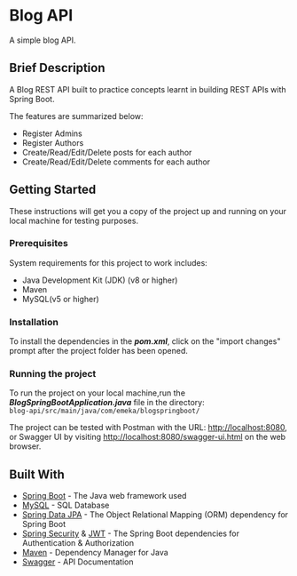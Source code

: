 
# Blog API
A simple blog API. 

## Brief Description
A Blog REST API built to practice concepts learnt in building REST APIs with Spring Boot.

The features are summarized below:
* Register Admins
* Register Authors
* Create/Read/Edit/Delete posts for each author
* Create/Read/Edit/Delete comments for each author

## Getting Started
These instructions will get you a copy of the project up and running on your local machine for testing purposes.

### Prerequisites
System requirements for this project to work includes:
* Java Development Kit (JDK) (v8 or higher)
* Maven 
* MySQL(v5 or higher)

### Installation
To install the dependencies in the ***pom.xml***, click on the "import changes" prompt after the project folder has been opened.

### Running the project
To run the project on your local machine,run the ***BlogSpringBootApplication.java*** file in the directory:  
`blog-api/src/main/java/com/emeka/blogspringboot/` 

The project can be tested with Postman with the URL: [http://localhost:8080](), or Swagger UI by visiting [http://localhost:8080/swagger-ui.html]() on the web browser.

## Built With
* [Spring Boot](https://spring.io/projects/spring-boot) - The Java web framework used
* [MySQL](https://www.mysql.com/) - SQL Database
* [Spring Data JPA](https://spring.io/projects/spring-data-jpa) - The Object Relational Mapping (ORM) dependency for Spring Boot
* [Spring Security](https://spring.io/projects/spring-security) & [JWT](https://jwt.io/) - The Spring Boot dependencies for Authentication & Authorization
* [Maven](https://www.npmjs.com/) - Dependency Manager for Java
* [Swagger](https://swagger.io/) - API Documentation

